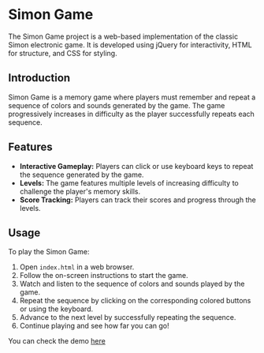 # Simon Game

The Simon Game project is a web-based implementation of the classic Simon electronic game. It is developed using jQuery for interactivity, HTML for structure, and CSS for styling.

## Introduction

Simon Game is a memory game where players must remember and repeat a sequence of colors and sounds generated by the game. The game progressively increases in difficulty as the player successfully repeats each sequence.

## Features

- **Interactive Gameplay:** Players can click or use keyboard keys to repeat the sequence generated by the game.
- **Levels:** The game features multiple levels of increasing difficulty to challenge the player's memory skills.
- **Score Tracking:** Players can track their scores and progress through the levels.

## Usage

To play the Simon Game:

1. Open `index.html` in a web browser.
2. Follow the on-screen instructions to start the game.
3. Watch and listen to the sequence of colors and sounds played by the game.
4. Repeat the sequence by clicking on the corresponding colored buttons or using the keyboard.
5. Advance to the next level by successfully repeating the sequence.
6. Continue playing and see how far you can go!

You can check the demo [here](https://simongamehk.netlify.app)
